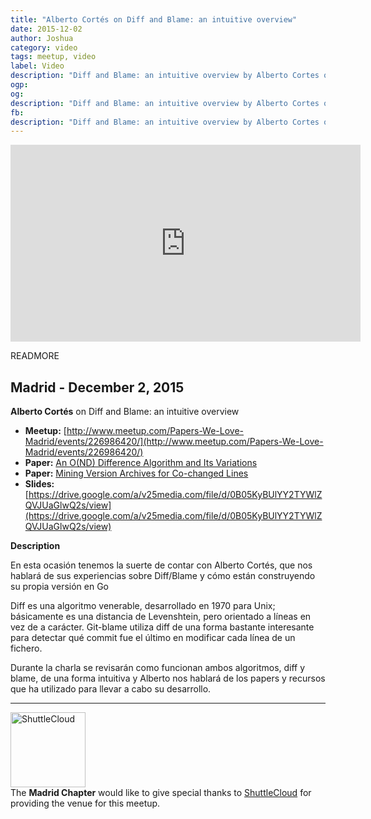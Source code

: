```yaml
---
title: "Alberto Cortés on Diff and Blame: an intuitive overview"
date: 2015-12-02
author: Joshua
category: video
tags: meetup, video
label: Video
description: "Diff and Blame: an intuitive overview by Alberto Cortes on 2015-12-02"
ogp:
og:
description: "Diff and Blame: an intuitive overview by Alberto Cortes on 2015-12-02"
fb:
description: "Diff and Blame: an intuitive overview by Alberto Cortes on 2015-12-02"
---
```


<iframe class="video" width="560" height="315" src="https://www.youtube.com/embed/P18BYZvnSx8" frameborder="0" allowfullscreen></iframe>

READMORE

## Madrid - December  2, 2015

**Alberto Cortés** on Diff and Blame: an intuitive overview

* **Meetup:** [http://www.meetup.com/Papers-We-Love-Madrid/events/226986420/](http://www.meetup.com/Papers-We-Love-Madrid/events/226986420/)
* **Paper:** [An O(ND) Difference Algorithm and Its Variations](http://www.xmailserver.org/diff2.pdf)
* **Paper:** [Mining Version Archives for Co-changed Lines](https://users.soe.ucsc.edu/~ejw/papers/MSR26s-zimmermann.pdf)
* **Slides:** [https://drive.google.com/a/v25media.com/file/d/0B05KyBUlYY2TYWlZQVJUaGlwQ2s/view](https://drive.google.com/a/v25media.com/file/d/0B05KyBUlYY2TYWlZQVJUaGlwQ2s/view)

**Description**

En esta ocasión tenemos la suerte de contar con Alberto Cortés, que nos hablará de sus experiencias sobre Diff/Blame y cómo están construyendo su propia versión en Go

Diff es una algoritmo venerable, desarrollado en 1970 para Unix; básicamente es una distancia de Levenshtein, pero orientado a líneas en vez de a carácter. Git-blame utiliza diff de una forma bastante interesante para detectar qué commit fue el último en modificar cada línea de un fichero.

Durante la charla se revisarán como funcionan ambos algoritmos, diff y blame, de una forma intuitiva y Alberto nos hablará de los papers y recursos que ha utilizado para llevar a cabo su desarrollo.

---

<img class="left no-shadow" alt="ShuttleCloud" style="width: 120px" src="https://s3.amazonaws.com/image.infoarmy/1381336805080.png" /><br />
The **Madrid Chapter** would like to give special thanks to [ShuttleCloud](https://www.shuttlecloud.com/) for providing the venue for this meetup.
